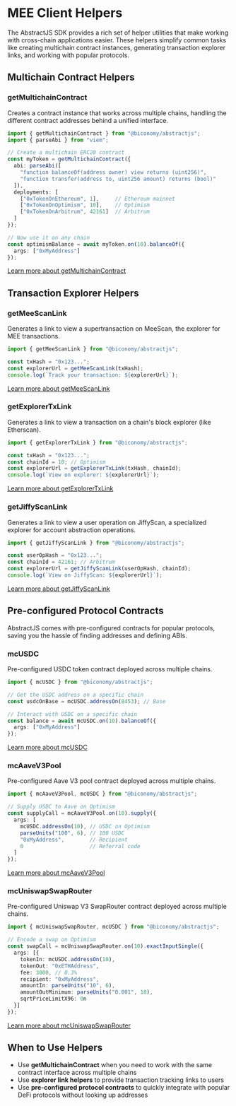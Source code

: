 # MEE Client Helpers

The AbstractJS SDK provides a rich set of helper utilities that make working with cross-chain applications easier. These helpers simplify common tasks like creating multichain contract instances, generating transaction explorer links, and working with popular protocols.

## Multichain Contract Helpers

### getMultichainContract

Creates a contract instance that works across multiple chains, handling the different contract addresses behind a unified interface.

```typescript
import { getMultichainContract } from "@biconomy/abstractjs";
import { parseAbi } from "viem";

// Create a multichain ERC20 contract
const myToken = getMultichainContract({
  abi: parseAbi([
    "function balanceOf(address owner) view returns (uint256)",
    "function transfer(address to, uint256 amount) returns (bool)"
  ]),
  deployments: [
    ["0xTokenOnEthereum", 1],     // Ethereum mainnet
    ["0xTokenOnOptimism", 10],    // Optimism
    ["0xTokenOnArbitrum", 42161]  // Arbitrum
  ]
});

// Now use it on any chain
const optimismBalance = await myToken.on(10).balanceOf({
  args: ["0xMyAddress"]
});
```

[Learn more about getMultichainContract](./getMultichainContract.mdx)

## Transaction Explorer Helpers

### getMeeScanLink

Generates a link to view a supertransaction on MeeScan, the explorer for MEE transactions.

```typescript
import { getMeeScanLink } from "@biconomy/abstractjs";

const txHash = "0x123...";
const explorerUrl = getMeeScanLink(txHash);
console.log(`Track your transaction: ${explorerUrl}`);
```

[Learn more about getMeeScanLink](./getMeeScanLink.md)

### getExplorerTxLink

Generates a link to view a transaction on a chain's block explorer (like Etherscan).

```typescript
import { getExplorerTxLink } from "@biconomy/abstractjs";

const txHash = "0x123...";
const chainId = 10; // Optimism
const explorerUrl = getExplorerTxLink(txHash, chainId);
console.log(`View on explorer: ${explorerUrl}`);
```

[Learn more about getExplorerTxLink](./getExplorerTxLink.md)

### getJiffyScanLink

Generates a link to view a user operation on JiffyScan, a specialized explorer for account abstraction operations.

```typescript
import { getJiffyScanLink } from "@biconomy/abstractjs";

const userOpHash = "0x123...";
const chainId = 42161; // Arbitrum
const explorerUrl = getJiffyScanLink(userOpHash, chainId);
console.log(`View on JiffyScan: ${explorerUrl}`);
```

[Learn more about getJiffyScanLink](./getJiffyScanLink.md)

## Pre-configured Protocol Contracts

AbstractJS comes with pre-configured contracts for popular protocols, saving you the hassle of finding addresses and defining ABIs.

### mcUSDC

Pre-configured USDC token contract deployed across multiple chains.

```typescript
import { mcUSDC } from "@biconomy/abstractjs";

// Get the USDC address on a specific chain
const usdcOnBase = mcUSDC.addressOn(8453); // Base

// Interact with USDC on a specific chain
const balance = await mcUSDC.on(10).balanceOf({
  args: ["0xMyAddress"]
});
```

[Learn more about mcUSDC](./mcUSDC.md)

### mcAaveV3Pool

Pre-configured Aave V3 pool contract deployed across multiple chains.

```typescript
import { mcAaveV3Pool, mcUSDC } from "@biconomy/abstractjs";

// Supply USDC to Aave on Optimism
const supplyCall = mcAaveV3Pool.on(10).supply({
  args: [
    mcUSDC.addressOn(10), // USDC on Optimism
    parseUnits("100", 6), // 100 USDC
    "0xMyAddress",        // Recipient
    0                     // Referral code
  ]
});
```

[Learn more about mcAaveV3Pool](./mcAaveV3Pool.md)

### mcUniswapSwapRouter

Pre-configured Uniswap V3 SwapRouter contract deployed across multiple chains.

```typescript
import { mcUniswapSwapRouter, mcUSDC } from "@biconomy/abstractjs";

// Encode a swap on Optimism
const swapCall = mcUniswapSwapRouter.on(10).exactInputSingle({
  args: [{
    tokenIn: mcUSDC.addressOn(10),
    tokenOut: "0xETHAddress",
    fee: 3000, // 0.3%
    recipient: "0xMyAddress",
    amountIn: parseUnits("10", 6),
    amountOutMinimum: parseUnits("0.001", 18),
    sqrtPriceLimitX96: 0n
  }]
});
```

[Learn more about mcUniswapSwapRouter](./mcUniswapSwapRouter.md)

## When to Use Helpers

- Use **getMultichainContract** when you need to work with the same contract interface across multiple chains
- Use **explorer link helpers** to provide transaction tracking links to users
- Use **pre-configured protocol contracts** to quickly integrate with popular DeFi protocols without looking up addresses
